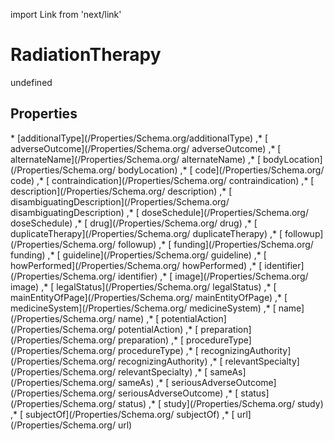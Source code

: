 import Link from 'next/link'
# RadiationTherapy

undefined

## Properties

<Grid>
* [additionalType](/Properties/Schema.org/additionalType)
,* [ adverseOutcome](/Properties/Schema.org/ adverseOutcome)
,* [ alternateName](/Properties/Schema.org/ alternateName)
,* [ bodyLocation](/Properties/Schema.org/ bodyLocation)
,* [ code](/Properties/Schema.org/ code)
,* [ contraindication](/Properties/Schema.org/ contraindication)
,* [ description](/Properties/Schema.org/ description)
,* [ disambiguatingDescription](/Properties/Schema.org/ disambiguatingDescription)
,* [ doseSchedule](/Properties/Schema.org/ doseSchedule)
,* [ drug](/Properties/Schema.org/ drug)
,* [ duplicateTherapy](/Properties/Schema.org/ duplicateTherapy)
,* [ followup](/Properties/Schema.org/ followup)
,* [ funding](/Properties/Schema.org/ funding)
,* [ guideline](/Properties/Schema.org/ guideline)
,* [ howPerformed](/Properties/Schema.org/ howPerformed)
,* [ identifier](/Properties/Schema.org/ identifier)
,* [ image](/Properties/Schema.org/ image)
,* [ legalStatus](/Properties/Schema.org/ legalStatus)
,* [ mainEntityOfPage](/Properties/Schema.org/ mainEntityOfPage)
,* [ medicineSystem](/Properties/Schema.org/ medicineSystem)
,* [ name](/Properties/Schema.org/ name)
,* [ potentialAction](/Properties/Schema.org/ potentialAction)
,* [ preparation](/Properties/Schema.org/ preparation)
,* [ procedureType](/Properties/Schema.org/ procedureType)
,* [ recognizingAuthority](/Properties/Schema.org/ recognizingAuthority)
,* [ relevantSpecialty](/Properties/Schema.org/ relevantSpecialty)
,* [ sameAs](/Properties/Schema.org/ sameAs)
,* [ seriousAdverseOutcome](/Properties/Schema.org/ seriousAdverseOutcome)
,* [ status](/Properties/Schema.org/ status)
,* [ study](/Properties/Schema.org/ study)
,* [ subjectOf](/Properties/Schema.org/ subjectOf)
,* [ url](/Properties/Schema.org/ url)

</Grid>

